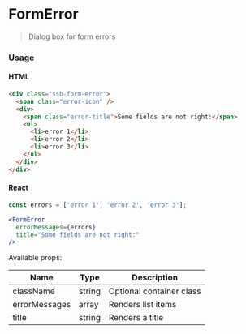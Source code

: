 FormError
========

> Dialog box for form errors

### Usage

#### HTML

```html
<div class="ssb-form-error">
  <span class="error-icon" />
  <div>
    <span class="error-title">Some fields are not right:</span>
    <ul>
      <li>error 1</li>
      <li>error 2</li>
      <li>error 3</li>
    </ul>
  </div>
</div>
```

#### React

```jsx harmony
const errors = ['error 1', 'error 2', 'error 3'];

<FormError
  errorMessages={errors}
  title="Some fields are not right:"
/>
```

Available props:

| Name       | Type           | Description  |
| ---------- | ------------- | ----- |
| className | string | Optional container class |
| errorMessages | array | Renders list items |
| title | string | Renders a title |
